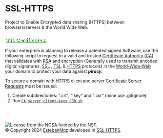 # SSL-HTTPS
Project to Enable Encrypted data sharing (HTTPS) between browsers/servers &amp; the World Wide Web.
<h3 style="text-shadow: 2px 1px darkgreen; color: white; text-align: left; text-decoration: underline;"> 
SSL Certificates:</h3>

If your enterprise is planning to release a patented signed Software, use the following script to request to a valid and trusted [Certificate Authority (CA)](https://learn.microsoft.com/en-us/windows-server/identity/ad-cs/certification-authority-role) that validates with [RSA](https://en.wikipedia.org/wiki/RSA_(cryptosystem)) and encryption (Generally used to transmit encoded digital signatures, [SSL](https://en.wikipedia.org/wiki/Transport_Layer_Security#Description) , [TSL](https://en.wikipedia.org/wiki/Transport_LayerSecurity#Description) & [HTTPS](https://en.wikipedia.org/wiki/HTTPS) protocols) in the [World-Wide-Web](https://en.wikipedia.org/wiki/World_Wide_Web) your domain to protect your data against <b><i>piracy.</i></b> <br>

To secure a domain with [HTTPS](https://en.wikipedia.org/wiki/HTTPS) client and server [Certificate Server Requests](https://en.wikipedia.org/wiki/Certificate_signing_request) must be issued:
1.  Create subdirectories: ".crt", ".key" and ".csr" (mine use .gitignore)
2. Run [``CA_server_client-keys_CSR.sh``](https://github.com/EstebanMqz/Registries/blob/main/.sh/CA_server_client-keys_CSR.sh)

<br><br>

[![License](https://img.shields.io/badge/License-Apache%202.0-blue.svg)](https://opensource.org/licenses/Apache-2.0) from the [NCSA](https://www.ncsa.illinois.edu) funded by the [NSF](https://en.wikipedia.org/wiki/National_Science_Foundation).<br>
©  Copyright 2024 [EstebanMqz](https://github.com/EstebanMqz) developed in [SSL-HTTPS](https://github.com/EstebanMqz/SSL-HTTPS).
